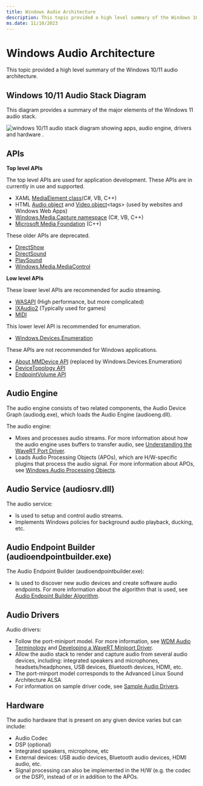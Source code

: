 ```yaml
---
title: Windows Audio Architecture
description: This topic provided a high level summary of the Windows 10/11 audio architecture.
ms.date: 11/10/2023
---
```


# Windows Audio Architecture

This topic provided a high level summary of the Windows 10/11 audio architecture.

## Windows 10/11 Audio Stack Diagram

This diagram provides a summary of the major elements of the Windows 11 audio stack.

![windows 10/11 audio stack diagram showing apps, audio engine, drivers and hardware .](images/audio-windows-10-stack-diagram.png)

## APIs

**Top level APIs**

The top level APIs are used for application development. These APIs are in currently in use and supported.

- XAML [MediaElement class](/uwp/api/Windows.UI.Xaml.Controls.MediaElement)(C#, VB, C++)
- HTML [Audio object](https://developer.mozilla.org/en-US/docs/Web/HTML/Element/audio) and [Video object](https://developer.mozilla.org/en-US/docs/Web/API/HTMLVideoElement)&lt;tags&gt; (used by websites and Windows Web Apps)
- [Windows.Media.Capture namespace](/uwp/api/Windows.Media.Capture) (C#, VB, C++)
- [Microsoft Media Foundation](/windows/desktop/medfound/microsoft-media-foundation-sdk) (C++)

These older APIs are deprecated.

- [DirectShow](/windows/desktop/DirectShow/directshow)
- [DirectSound](/previous-versions/windows/desktop/ee416960(v=vs.85))
- [PlaySound](/previous-versions/dd743680(v=vs.85))
- [Windows.Media.MediaControl](/uwp/api/Windows.Media.MediaControl)

**Low level APIs**

These lower level APIs are recommended for audio streaming.

- [WASAPI](/windows/desktop/CoreAudio/wasapi) (High performance, but more complicated)
- [IXAudio2](/windows/win32/api/xaudio2/nn-xaudio2-ixaudio2) (Typically used for games)
- [MIDI](/windows/desktop/Multimedia/about-midi)

This lower level API is recommended for enumeration.

- [Windows.Devices.Enumeration](/uwp/api/Windows.Devices.Enumeration)

These APIs are not recommended for Windows applications.

- [About MMDevice API](/windows/desktop/CoreAudio/mmdevice-api) (replaced by Windows.Devices.Enumeration)
- [DeviceTopology API](/windows/desktop/CoreAudio/devicetopology-api)
- [EndpointVolume API](/windows/desktop/CoreAudio/endpointvolume-api)

## Audio Engine

The audio engine consists of two related components, the Audio Device Graph (audiodg.exe), which loads the Audio Engine (audioeng.dll).

The audio engine:

- Mixes and processes audio streams. For more information about how the audio engine uses buffers to transfer audio, see [Understanding the WaveRT Port Driver](understanding-the-wavert-port-driver.md).
- Loads Audio Processing Objects (APOs), which are H/W-specific plugins that process the audio signal. For more information about APOs, see [Windows Audio Processing Objects](windows-audio-processing-objects.md).

## Audio Service (audiosrv.dll)

The audio service:

- Is used to setup and control audio streams.
- Implements Windows policies for background audio playback, ducking, etc.

## Audio Endpoint Builder (audioendpointbuilder.exe)

The Audio Endpoint Builder (audioendpointbuilder.exe):

- Is used to discover new audio devices and create software audio endpoints. For more information about the algorithm that is used, see [Audio Endpoint Builder Algorithm](audio-endpoint-builder-algorithm.md).

## Audio Drivers

Audio drivers:

- Follow the port-miniport model. For more information, see [WDM Audio Terminology](wdm-audio-terminology.md) and [Developing a WaveRT Miniport Driver](developing-a-wavert-miniport-driver.md).
- Allow the audio stack to render and capture audio from several audio devices, including: integrated speakers and microphones, headsets/headphones, USB devices, Bluetooth devices, HDMI, etc.
- The port-minport model corresponds to the Advanced Linux Sound Architecture  ALSA
- For information on sample driver code, see [Sample Audio Drivers](sample-audio-drivers.md).

## Hardware

The audio hardware that is present on any given device varies but can include:

- Audio Codec
- DSP (optional)
- Integrated speakers, microphone, etc
- External devices: USB audio devices, Bluetooth audio devices, HDMI audio, etc.
- Signal processing can also be implemented in the H/W (e.g. the codec or the DSP), instead of or in addition to the APOs.
